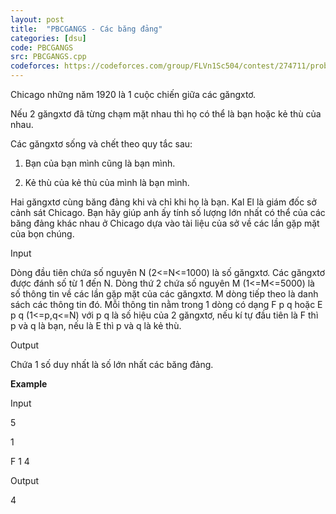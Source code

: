 ```yaml
---
layout: post
title:  "PBCGANGS - Các băng đảng"
categories: [dsu]
code: PBCGANGS
src: PBCGANGS.cpp
codeforces: https://codeforces.com/group/FLVn1Sc504/contest/274711/problem/C
---
```




  



Chicago những năm 1920 là 1 cuộc chiến giữa các găngxtơ.

Nếu 2 găngxtơ đã từng chạm mặt nhau thì họ có thể là bạn hoặc kẻ thù của nhau.

Các găngxtơ sống và chết theo quy tắc sau:

 1. Bạn của bạn mình cũng là bạn mình.

 2. Kẻ thù của kẻ thù của mình là bạn mình.

Hai găngxtơ cùng băng đảng khi và chỉ khi họ là bạn. Kal El là giám đốc sở cảnh sát Chicago. Bạn hãy giúp anh ấy tính số lượng lớn nhất có thể của các băng đảng khác nhau ở Chicago dựa vào tài liệu của sở về các lần gặp mặt của bọn chúng.

Input

Dòng đầu tiên chứa số nguyên N (2<=N<=1000) là số găngxtơ. Các găngxtơ được đánh số từ 1 đến N. Dòng thứ 2 chứa số nguyên M (1<=M<=5000) là số thông tin về các lần gặp mặt của các găngxtơ. M dòng tiếp theo là danh sách các thông tin đó. Mỗi thông tin nằm trong 1 dòng có dạng F p q hoặc E p q (1<=p,q<=N) với p q là số hiệu của 2 găngxtơ, nếu kí tự đầu tiên là F thì p và q là bạn, nếu là E thì p và q là kẻ thù.

Output

Chứa 1 số duy nhất là số lớn nhất các băng đảng.

**Example**

Input

5

1

F 1 4

Output

4

<!--more-->


